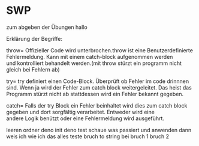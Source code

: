 # SWP
zum abgeben der Übungen
hallo

Erklärung der Begriffe:

throw= Offizieller Code wird unterbrochen.throw ist eine Benutzerdefinierte Fehlermeldung. Kann mit einem catch-block aufgenommen werden   
       und kontrolliert behandelt werden.(mit throw stürzt ein programm nicht gleich bei Fehlern ab)

try= try definiert einen Code-Block. Überprüft ob Fehler im code drinnnen sind. Wenn ja wird der Fehler zum catch block weitergeleitet.
     Das heist das Programm  stürzt nicht ab stattdessen wird ein Fehler bekannt gegeben.

catch= Falls der try Block ein Fehler beinhaltet wird dies zum catch block gegeben und dort sorgfältig verarbeitet. Entweder wird eine    
       andere Logik benützt oder eine Fehlermeldung wird ausgeführt.


leeren ordner deno init
deno test schaue was passiert und anwenden dann weis ich wie ich das alles teste
bruch to string bei bruch 1 bruch 2